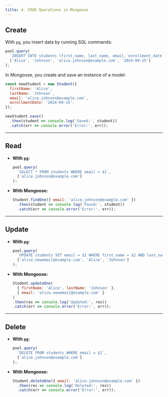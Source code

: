 ```yaml
---
title: 4. CRUD Operations in Mongoose
---
```


## Create  
With `pg`, you insert data by running SQL commands:  
```javascript
pool.query(
  `INSERT INTO students (first_name, last_name, email, enrollment_date) VALUES ($1, $2, $3, $4)`,
  ['Alice', 'Johnson', 'alice.johnson@example.com', '2024-09-15']
);
```

In Mongoose, you create and save an instance of a model:  
```javascript
const newStudent = new Student({
  firstName: 'Alice',
  lastName: 'Johnson',
  email: 'alice.johnson@example.com',
  enrollmentDate: '2024-09-15',
});

newStudent.save()
  .then(student => console.log('Saved:', student))
  .catch(err => console.error('Error:', err));
```

---

## Read  
- **With `pg`:**  
  ```javascript
  pool.query(
    `SELECT * FROM students WHERE email = $1`,
    ['alice.johnson@example.com']
  );
  ```

- **With Mongoose:**  
  ```javascript
  Student.findOne({ email: 'alice.johnson@example.com' })
    .then(student => console.log('Found:', student))
    .catch(err => console.error('Error:', err));
  ```

---

## Update  
- **With `pg`:**  
  ```javascript
  pool.query(
    `UPDATE students SET email = $1 WHERE first_name = $2 AND last_name = $3`,
    ['alice.newemail@example.com', 'Alice', 'Johnson']
  );
  ```

- **With Mongoose:**  
  ```javascript
  Student.updateOne(
    { firstName: 'Alice', lastName: 'Johnson' },
    { email: 'alice.newemail@example.com' }
  )
  .then(res => console.log('Updated:', res))
  .catch(err => console.error('Error:', err));
  ```

---

## Delete  
- **With `pg`:**  
  ```javascript
  pool.query(
    `DELETE FROM students WHERE email = $1`,
    ['alice.johnson@example.com']
  );
  ```

- **With Mongoose:**  
  ```javascript
  Student.deleteOne({ email: 'alice.johnson@example.com' })
    .then(res => console.log('Deleted:', res))
    .catch(err => console.error('Error:', err));
  ```